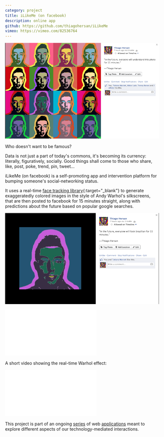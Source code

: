 ```yaml
---
category: project
title: iLikeMe (on facebook)
description: online app
github: https://github.com/thiagohersan/iLikeMe
vimeo: https://vimeo.com/82536764
---
```

![](/assets/projects/ilikeme-on-facebook/fb-understandThisPhoto.png)

Who doesn't want to be famous?

Data is not just a part of today's commons, it's becoming its currency: literally, figuratively, socially. Good things shall come to those who share, like, post, poke, trend, pin, tweet...

iLikeMe (on facebook) is a self-promoting app and intervention platform for bumping someone's social-networking status.

It uses a real-time [face tracking library](https://github.com/kylemcdonald/ofxFaceTracker){:target="_blank"} to generate exaggeratedly colored images in the style of Andy Warhol's silkscreens, that are then posted to facebook for 15 minutes straight, along with predictions about the future based on popular google searches.

![](/assets/projects/ilikeme-on-facebook/fb-lookBrazilian.png)

<div class="video-wrapper video-wrapper-16x9">
  <iframe src="//player.vimeo.com/video/82536764" frameborder="0" webkitallowfullscreen="" mozallowfullscreen="" allowfullscreen=""></iframe>
</div>

A short video showing the real-time Warhol effect:

<div class="video-wrapper video-wrapper-16x9">
  <iframe src="//player.vimeo.com/video/82446848" frameborder="0" webkitallowfullscreen="" mozallowfullscreen="" allowfullscreen=""></iframe>
</div>

This project is part of an ongoing [series](/ilikeyou-on-facebook/) of web [applications](/ulikeme-on-facebook/) meant to explore different aspects of our technology-mediated interactions.
